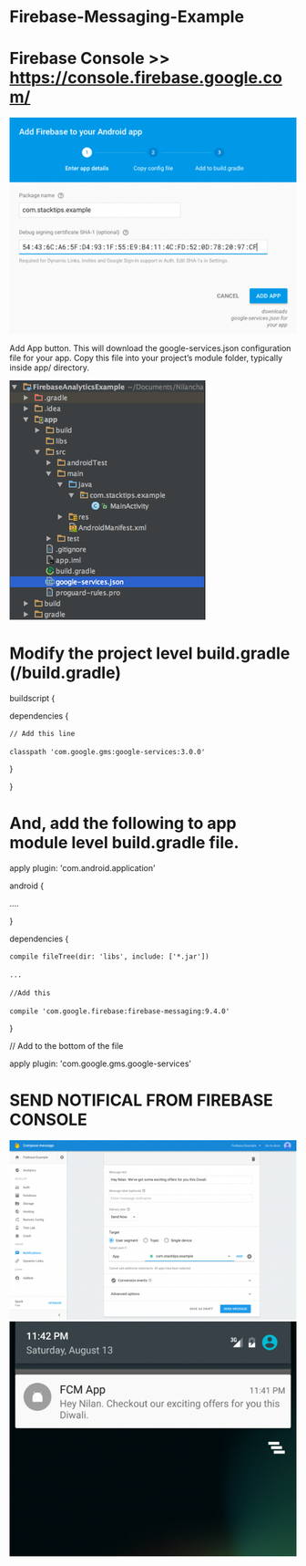 # Firebase-Messaging-Example

# Firebase Console  >>  https://console.firebase.google.com/

<IMG src=Firebase-Android-Configuration-e1470927322754-620x466.png/>

Add App button. This will download the google-services.json configuration file for your app. Copy this file into your project’s module folder, typically inside app/ directory.

<IMG src=Project-Structure.png/>


# Modify the project level build.gradle (<project>/build.gradle)

buildscript {

  dependencies {
  
    // Add this line
    
    classpath 'com.google.gms:google-services:3.0.0'
    
  }
  
}


# And, add the following to app module level build.gradle file.

apply plugin: 'com.android.application'

android {

   ....
   
}

dependencies {

    compile fileTree(dir: 'libs', include: ['*.jar'])
    
    ...
    
    //Add this
    
    compile 'com.google.firebase:firebase-messaging:9.4.0'
    
}

// Add to the bottom of the file

apply plugin: 'com.google.gms.google-services'


# SEND NOTIFICAL FROM FIREBASE CONSOLE

<IMG src=Send-Firebase-Notification-620x388.png/>



<IMG src=Firebase-Cloud-Messaging-for-Android-Example-620x507.png/>

